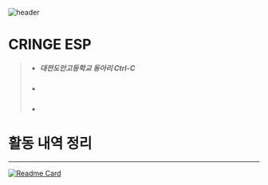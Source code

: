 ![header](https://capsule-render.vercel.app/api?type=waving&color=5532a8&text=dx9&desc=average%20aimbot&fontColor=ffffff&height=300&fontAlignY=40)

# CRINGE ESP
> - ##### 대전도안고등학교 동아리 Ctrl-C
> - ##### 
> - ##### 

# 활동 내역 정리
-----
[![Readme Card](https://github-readme-stats.vercel.app/api/pin/?username=dx9ware&repo=github-readme-stats)](https://github.com/Lifecream/2022-Ctrl-C-Activities)
